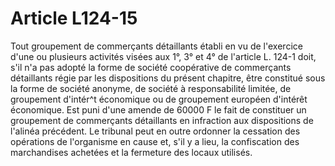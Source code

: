 # Article L124-15

Tout groupement de commerçants détaillants établi en vu de l'exercice d'une ou plusieurs activités visées aux 1°, 3° et 4° de l'article L. 124-1 doit, s'il n'a pas adopté la forme de société coopérative de commerçants détaillants régie par les dispositions du présent chapitre, être constitué sous la forme de société anonyme, de société à responsabilité limitée, de groupement d'intér^t économique ou de groupement européen d'intérêt économique.   Est puni d'une amende de 60000 F le fait de constituer un groupement de commerçants détaillants en infraction aux dispositions de l'alinéa précédent.   Le tribunal peut en outre ordonner la cessation des opérations de l'organisme en cause et, s'il y a lieu, la confiscation des marchandises achetées et la fermeture des locaux utilisés.